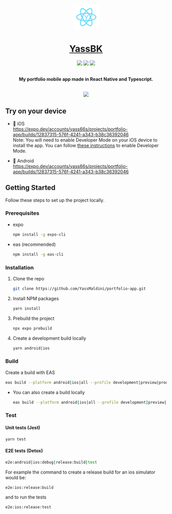 <!-- Improved compatibility of back to top link: See: https://github.com/othneildrew/Best-README-Template/pull/73 -->

<a name="readme-top"></a>

<!-- PROJECT LOGO -->
<br />
<div align="center">

  <p align="center">
  <a href="[https://github.com/YassMaldini/react-native-twitch](https://github.com/YassMaldini/react-native-twitch)">
    <img src="assets/icon.png" style="border-radius: 5px;" alt="Logo" width="80" height="80">
      <h1 align="center">YassBK</h1>
  </a>
  </p>
  
  <img src="https://img.shields.io/github/package-json/dependency-version/YassMaldini/react-native-twitch/react-native?logo=React" />
  <img src="https://img.shields.io/github/package-json/dependency-version/YassMaldini/react-native-twitch/expo?color=blueviolet&logo=Expo" />
  <img src="https://img.shields.io/github/actions/workflow/status/YassMaldini/react-native-twitch/eas-build.yml" />
  <br />
  <br />
  
  <p align="center">
    <b>My portfolio mobile app made in React Native and Typescript.</b>
  </p>
  
  <br />
  
  <img src=".github/examples/example.gif" />
</div>

## Try on your device

  -  iOS
    <br />
    <a href="https://expo.dev/accounts/yass66s/projects/portfolio-app/builds/12837315-576f-4241-a343-b38c36392046">
      https://expo.dev/accounts/yass66s/projects/portfolio-app/builds/12837315-576f-4241-a343-b38c36392046
    </a>
    <br />
    Note: You will need to enable Developer Mode on your iOS device to install the app.
    You can follow <a href="https://docs.expo.dev/guides/ios-developer-mode/">these instructions</a> to enable Developer Mode.

  - 🤖 Android
    <br />
    <a href="https://expo.dev/accounts/yass66s/projects/portfolio-app/builds/12837315-576f-4241-a343-b38c36392046">
      https://expo.dev/accounts/yass66s/projects/portfolio-app/builds/12837315-576f-4241-a343-b38c36392046
    </a>

<!-- GETTING STARTED -->

## Getting Started

Follow these steps to set up the project locally.

### Prerequisites

- expo
  ```sh
  npm install -g expo-cli
  ```
- eas (recommended)
  ```sh
  npm install -g eas-cli
  ```

### Installation

1. Clone the repo
   ```sh
   git clone https://github.com/YassMaldini/portfolio-app.git
   ```
2. Install NPM packages
   ```sh
   yarn install
   ```
3. Prebuild the project
   ```sh
   npx expo prebuild
   ```
4. Create a development build locally
   ```sh
   yarn android|ios
   ```

### Build

Create a build with EAS
  ```sh
  eas build --platform android|ios|all --profile development|preview|production
  ```
- You can also create a build locally
  ```sh
  eas build --platform android|ios|all --profile development|preview|production --local
   ```

### Test

#### Unit tests (Jest)
  ```sh
  yarn test
  ```
#### E2E tests (Detox)
  ```sh
  e2e:android|ios:debug|release:build|test
  ```
  For example the command to create a release build for an ios simulator would be:
  ```sh
  e2e:ios:release:build
  ```
  and to run the tests
  ```sh
  e2e:ios:release:test
  ```
